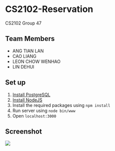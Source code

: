 # CS2102-Reservation
CS2102 Group 47

## Team Members
- ANG TIAN LAN
- CAO LIANG
- LEON CHOW WENHAO
- LIN DEHUI

## Set up
1. [Install PostgreSQL](https://www.openscg.com/bigsql/postgresql/installers/)
2. [Install NodeJS](https://nodejs.org/en/)
3. Install the required packages using `npm install` 
4. Run server using `node bin/www`
4. Open `localhost:3000`

## Screenshot
![](https://i.imgur.com/AQYOYke.jpg)
